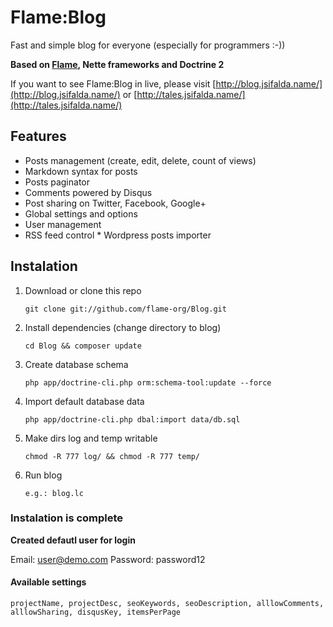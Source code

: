 # Flame:Blog

Fast and simple blog for everyone (especially for programmers :-))

**Based on [Flame](https://github.com/flame-org/Framework), Nette frameworks and Doctrine 2**

If you want to see Flame:Blog in live, please visit [http://blog.jsifalda.name/](http://blog.jsifalda.name/) or [http://tales.jsifalda.name/](http://tales.jsifalda.name/)

## Features
* Posts management (create, edit, delete, count of views)
* Markdown syntax for posts
* Posts paginator
* Comments powered by Disqus
* Post sharing on Twitter, Facebook, Google+
* Global settings and options
* User management
* RSS feed control
* Wordpress posts importer

## Instalation
1. Download or clone this repo

	`git clone git://github.com/flame-org/Blog.git`

2. Install dependencies (change directory to blog)

	`cd Blog && composer update`

3. Create database schema

	`php app/doctrine-cli.php orm:schema-tool:update --force`

4. Import default database data

	`php app/doctrine-cli.php dbal:import data/db.sql`

5. Make dirs log and temp writable

	`chmod -R 777 log/ && chmod -R 777 temp/`

6. Run blog

	`e.g.: blog.lc`

### Instalation is complete

**Created defautl user for login**

 Email: user@demo.com
 Password: password12


#### Available settings

	projectName, projectDesc, seoKeywords, seoDescription, alllowComments, alllowSharing, disqusKey, itemsPerPage